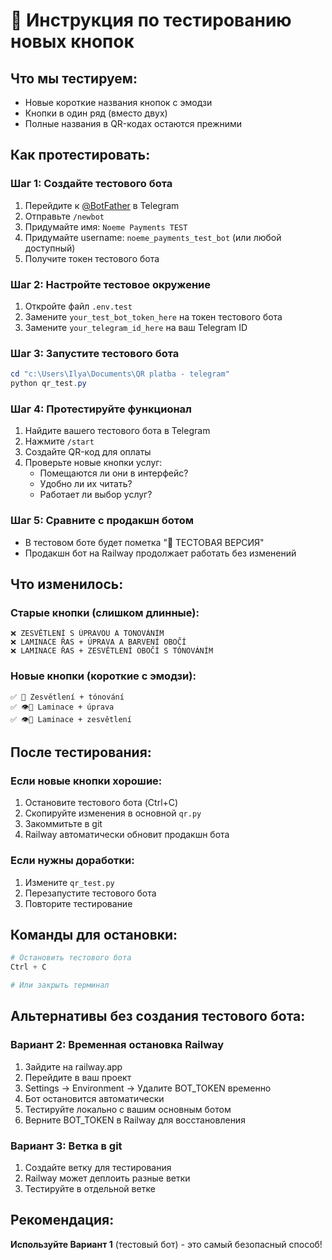 # 🧪 Инструкция по тестированию новых кнопок

## Что мы тестируем:
- Новые короткие названия кнопок с эмодзи
- Кнопки в один ряд (вместо двух)
- Полные названия в QR-кодах остаются прежними

## Как протестировать:

### Шаг 1: Создайте тестового бота
1. Перейдите к [@BotFather](https://t.me/botfather) в Telegram
2. Отправьте `/newbot`
3. Придумайте имя: `Noeme Payments TEST`
4. Придумайте username: `noeme_payments_test_bot` (или любой доступный)
5. Получите токен тестового бота

### Шаг 2: Настройте тестовое окружение
1. Откройте файл `.env.test`
2. Замените `your_test_bot_token_here` на токен тестового бота
3. Замените `your_telegram_id_here` на ваш Telegram ID

### Шаг 3: Запустите тестового бота
```powershell
cd "c:\Users\Ilya\Documents\QR platba - telegram"
python qr_test.py
```

### Шаг 4: Протестируйте функционал
1. Найдите вашего тестового бота в Telegram
2. Нажмите `/start`
3. Создайте QR-код для оплаты
4. Проверьте новые кнопки услуг:
   - Помещаются ли они в интерфейс?
   - Удобно ли их читать?
   - Работает ли выбор услуг?

### Шаг 5: Сравните с продакшн ботом
- В тестовом боте будет пометка "🧪 ТЕСТОВАЯ ВЕРСИЯ"
- Продакшн бот на Railway продолжает работать без изменений

## Что изменилось:

### Старые кнопки (слишком длинные):
```
❌ ZESVĚTLENÍ S ÚPRAVOU A TONOVÁNÍM
❌ LAMINACE ŘAS + ÚPRAVA A BARVENÍ OBOČÍ
❌ LAMINACE ŘAS + ZESVĚTLENÍ OBOČÍ S TÓNOVÁNÍM
```

### Новые кнопки (короткие с эмодзи):
```
✅ 💫 Zesvětlení + tónování
✅ 👁️💄 Laminace + úprava
✅ 👁️💫 Laminace + zesvětlení
```

## После тестирования:

### Если новые кнопки хорошие:
1. Остановите тестового бота (Ctrl+C)
2. Скопируйте изменения в основной `qr.py`
3. Закоммитьте в git
4. Railway автоматически обновит продакшн бота

### Если нужны доработки:
1. Измените `qr_test.py`
2. Перезапустите тестового бота
3. Повторите тестирование

## Команды для остановки:
```powershell
# Остановить тестового бота
Ctrl + C

# Или закрыть терминал
```

## Альтернативы без создания тестового бота:

### Вариант 2: Временная остановка Railway
1. Зайдите на railway.app
2. Перейдите в ваш проект
3. Settings → Environment → Удалите BOT_TOKEN временно
4. Бот остановится автоматически
5. Тестируйте локально с вашим основным ботом
6. Верните BOT_TOKEN в Railway для восстановления

### Вариант 3: Ветка в git
1. Создайте ветку для тестирования
2. Railway может деплоить разные ветки
3. Тестируйте в отдельной ветке

## Рекомендация:
**Используйте Вариант 1** (тестовый бот) - это самый безопасный способ!
